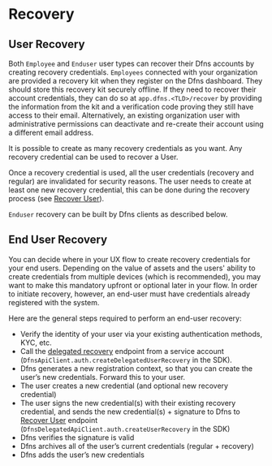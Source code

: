 # Recovery

## User Recovery

Both `Employee` and `Enduser` user types can recover their Dfns accounts by creating recovery credentials.  `Employees` connected with your organization are provided a recovery kit when they register on the Dfns dashboard.  They should store this recovery kit securely offline.  If they need to recover their account credentials, they can do so at `app.dfns.<TLD>/recover` by providing the information from the kit and a verification code proving they still have access to their email.  Alternatively, an existing organization user with administrative permissions can deactivate and re-create their account using a different email address.&#x20;

It is possible to create as many recovery credentials as you want. Any recovery credential can be used to recover a User.&#x20;

Once a recovery credential is used, all the user credentials (recovery and regular) are invalidated for security reasons. The user needs to create at least one new recovery credential, this can be done during the recovery process (see [Recover User](createUserRecovery.md)).

`Enduser` recovery can be built by Dfns clients as described below.&#x20;

## End User Recovery

You can decide where in your UX flow to create recovery credentials for your end users.  Depending on the value of assets and the users' ability to create credentials from multiple devices (which is recommended), you may want to make this mandatory upfront or optional later in your flow.  In order to initiate recovery, however, an end-user must have credentials already registered with the system.

Here are the general steps required to perform an end-user recovery:&#x20;

* Verify the identity of your user via your existing authentication methods, KYC, etc.&#x20;
* Call the [delegated recovery](delegatedrecovery.md) endpoint from a service account (`DfnsApiClient.auth.createDelegatedUserRecovery` in the SDK).&#x20;
* Dfns generates a new registration context, so that you can create the user’s new credentials.  Forward this to your user.&#x20;
* The user creates a new credential (and optional new recovery credential)&#x20;
* The user signs the new credential(s) with their existing recovery credential, and sends the new credential(s) + signature to Dfns to [Recover User](createUserRecovery.md) endpoint (`DfnsDelegatedApiClient.auth.createUserRecovery` in the SDK)
* Dfns verifies the signature is valid&#x20;
* Dfns archives all of the user’s current credentials (regular + recovery)
* Dfns adds the user’s new credentials
